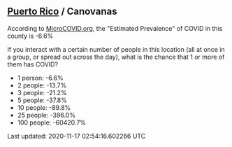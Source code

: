 
## [Puerto Rico](/united-states/puerto-rico) / Canovanas

According to [MicroCOVID.org](http://microcovid.org),
the "Estimated Prevalence" of COVID in this county is -6.6%

If you interact with a certain number of people in this location
(all at once in a group, or spread out across the day), what is the chance that
1 or more of them has COVID?

- 1 person: -6.6%
- 2 people: -13.7%
- 3 people: -21.2%
- 5 people: -37.8%
- 10 people: -89.8%
- 25 people: -396.0%
- 100 people: -60420.7%

Last updated: 2020-11-17 02:54:16.602266 UTC
